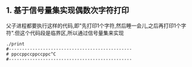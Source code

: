 ## 1. 基于信号量集实现偶数次字符打印
父子进程都要执行这样的代码,即"先打印1个字符,然后睡一会儿,之后再打印1个字符".但这个代码段是临界区,所以通过信号量集来实现
```
./print 
#-----------------------------------------------
# ppccppccppccppc^C
#-----------------------------------------------
```
